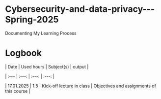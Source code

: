 # Cybersecurity-and-data-privacy---Spring-2025
Documenting My Learning Process

# Logbook

| Date  | Used hours | Subject(s) |  output |

| :---         |     :---:      |     :---:      |     :---:      |

| 17.01.2025 | 1.5 | Kick-off lecture in class  | Objectives and assignments of this course  |
